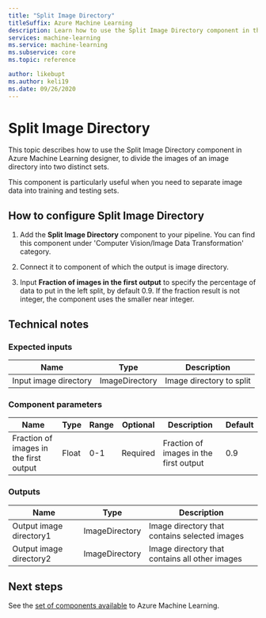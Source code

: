 ```yaml
---
title: "Split Image Directory"
titleSuffix: Azure Machine Learning
description: Learn how to use the Split Image Directory component in the designer to divide the images of an image directory into two distinct sets.
services: machine-learning
ms.service: machine-learning
ms.subservice: core
ms.topic: reference

author: likebupt
ms.author: keli19
ms.date: 09/26/2020
---
```

# Split Image Directory

This topic describes how to use the Split Image Directory component in Azure Machine Learning designer, to divide the images of an image directory into two distinct sets.

This component is particularly useful when you need to separate image data into training and testing sets. 

## How to configure Split Image Directory

1. Add the **Split Image Directory** component to your pipeline. You can find this component under 'Computer Vision/Image Data Transformation' category.

2. Connect it to component of which the output is image directory.

3. Input **Fraction of images in the first output** to specify the percentage of data to put in the left split, by default 0.9. If the fraction result is not integer, the component uses the smaller near integer.


## Technical notes

### Expected inputs

| Name                  | Type           | Description              |
| --------------------- | -------------- | ------------------------ |
| Input image directory | ImageDirectory | Image directory to split |

### Component parameters

| Name                                   | Type  | Range | Optional | Description                            | Default |
| -------------------------------------- | ----- | ----- | -------- | -------------------------------------- | ------- |
| Fraction of images in the first output | Float | 0-1   | Required | Fraction of images in the first output | 0.9     |

### Outputs

| Name                    | Type           | Description                              |
| ----------------------- | -------------- | ---------------------------------------- |
| Output image directory1 | ImageDirectory | Image directory that contains selected images |
| Output image directory2 | ImageDirectory | Image directory that contains all other images |

## Next steps

See the [set of components available](component-reference.md) to Azure Machine Learning. 
